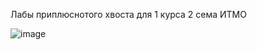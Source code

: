 Лабы приплюснотого хвоста для 1 курса 2 сема ИТМО

![image](https://user-images.githubusercontent.com/75442282/120916119-58207d00-c6b0-11eb-8497-a9ad3089ed3d.png)
